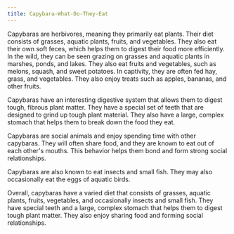 ```yaml
---
title: Capybara-What-Do-They-Eat
---
```


Capybaras are herbivores, meaning they primarily eat plants. Their diet consists of grasses, aquatic plants, fruits, and vegetables. They also eat their own soft feces, which helps them to digest their food more efficiently. In the wild, they can be seen grazing on grasses and aquatic plants in marshes, ponds, and lakes. They also eat fruits and vegetables, such as melons, squash, and sweet potatoes. In captivity, they are often fed hay, grass, and vegetables. They also enjoy treats such as apples, bananas, and other fruits. 

Capybaras have an interesting digestive system that allows them to digest tough, fibrous plant matter. They have a special set of teeth that are designed to grind up tough plant material. They also have a large, complex stomach that helps them to break down the food they eat. 

Capybaras are social animals and enjoy spending time with other capybaras. They will often share food, and they are known to eat out of each other's mouths. This behavior helps them bond and form strong social relationships. 

Capybaras are also known to eat insects and small fish. They may also occasionally eat the eggs of aquatic birds. 

Overall, capybaras have a varied diet that consists of grasses, aquatic plants, fruits, vegetables, and occasionally insects and small fish. They have special teeth and a large, complex stomach that helps them to digest tough plant matter. They also enjoy sharing food and forming social relationships.
